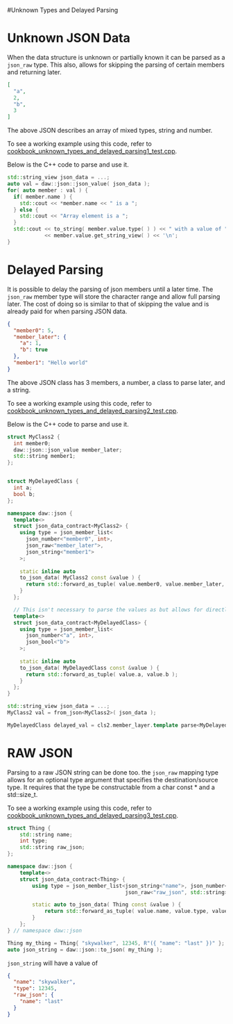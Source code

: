 #Unknown Types and Delayed Parsing

# Unknown JSON Data

When the data structure is unknown or partially known it can be parsed as a `json_raw` type. This also, allows for skipping the parsing of certain members and returning later.

```json
[
  "a",
  2,
  "b",
  3
]
``` 

The above JSON describes an array of mixed types, string and number.

To see a working example using this code, refer to [cookbook_unknown_types_and_delayed_parsing1_test.cpp](../../tests/src/cookbook_unknown_types_and_raw_parsing1_test.cpp).

Below is the C++ code to parse and use it.

```c++
std::string_view json_data = ...;
auto val = daw::json::json_value( json_data );
for( auto member : val ) {
  if( member.name ) {
    std::cout << *member.name << " is a ";
  } else {
    std::cout << "Array element is a ";
  }
  std::cout << to_string( member.value.type( ) ) << " with a value of "
            << member.value.get_string_view( ) << '\n';
}
```

# Delayed Parsing

It is possible to delay the parsing of json members until a later time. The `json_raw` member type will store the character range and allow full parsing later. The cost of doing so is similar to that of skipping the value and is already paid for when parsing JSON data.

```json
{
  "member0": 5,
  "member_later": {
    "a": 1,
    "b": true
  },
  "member1": "Hello world"
}
```

The above JSON class has 3 members, a number, a class to parse later, and a string.

To see a working example using this code, refer to [cookbook_unknown_types_and_delayed_parsing2_test.cpp](../../tests/src/cookbook_unknown_types_and_raw_parsing2_test.cpp).

Below is the C++ code to parse and use it.

```c++
struct MyClass2 {
  int member0;
  daw::json::json_value member_later;
  std::string member1;
};


struct MyDelayedClass {
  int a;
  bool b;	
};

namespace daw::json {	
  template<>
  struct json_data_contract<MyClass2> {
    using type = json_member_list<
      json_number<"member0", int>,
      json_raw<"member_later">,
      json_string<"member1">
    >;
 
    static inline auto
    to_json_data( MyClass2 const &value ) {
      return std::forward_as_tuple( value.member0, value.member_later, value.member1 );
    }
  }; 

  // This isn't necessary to parse the values as but allows for directly constructing the object
  template<>
  struct json_data_contract<MyDelayedClass> {
    using type = json_member_list<
      json_number<"a", int>,
      json_bool<"b">
    >;
 
    static inline auto
    to_json_data( MyDelayedClass const &value ) {
      return std::forward_as_tuple( value.a, value.b );
    }
  }; 
}

std::string_view json_data = ...;
MyClass2 val = from_json<MyClass2>( json_data );

MyDelayedClass delayed_val = cls2.member_layer.template parse<MyDelayedClass>( );
```

# RAW JSON

Parsing to a raw JSON string can be done too. the `json_raw` mapping type allows for an optional type argument that specifies the destination/source type. It requires that the
type be constructable from a char const * and a std::size_t.

To see a working example using this code, refer to [cookbook_unknown_types_and_delayed_parsing3_test.cpp](../../tests/src/cookbook_unknown_types_and_raw_parsing3_test.cpp).

```c++
struct Thing {
	std::string name;
	int type;
	std::string raw_json;
};

namespace daw::json {
	template<>
	struct json_data_contract<Thing> {
		using type = json_member_list<json_string<"name">, json_number<"type", int>,
		                              json_raw<"raw_json", std::string>>;

		static auto to_json_data( Thing const &value ) {
			return std::forward_as_tuple( value.name, value.type, value.raw_json );
		}
	};
} // namespace daw::json

Thing my_thing = Thing{ "skywalker", 12345, R"({ "name": "last" })" };
auto json_string = daw::json::to_json( my_thing );
```

`json_string` will have a value of

```json
{
  "name": "skywalker",
  "type": 12345,
  "raw_json": {
    "name": "last"
  }
}
```
